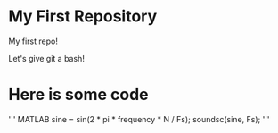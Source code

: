 # My First Repository
My first repo!

Let's give git a bash!

# Here is some code
''' MATLAB
sine = sin(2 * pi * frequency * N / Fs);
soundsc(sine, Fs);
'''
